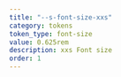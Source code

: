 ```yaml
---
title: "--s-font-size-xxs"
category: tokens
token_type: font-size
value: 0.625rem
description: xxs Font size
order: 1
---
```

